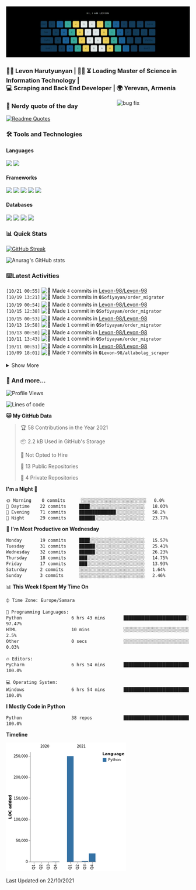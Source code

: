 <p align="center">
  <img src="readme_media/github.gif" alt="Hi, I am Levon" />
</p>

<h3>
👨‍💻 Levon Harutyunyan | 👨‍🎓 ⏳ Loading Master of Science in Information Technology | <br/>
💻 Scraping and Back End Developer | 🌍 Yerevan, Armenia
</h3>

<img src="https://media.giphy.com/media/2KAGlmkPywhZS/giphy.gif?cid=790b761109582f7f1cf7751f349ad942adf32042d389c473&rid=giphy.gif" alt="bug fix" align="right" width="200" height="auto" />

### 🤔 Nerdy quote of the day

[![Readme Quotes](https://quotes-github-readme.vercel.app/api?type=horizontal&theme=tokyonight)](https://github.com/piyushsuthar/github-readme-quotes)

### 🛠️ Tools and Technologies 

#### Languages

<code><img height="30" src="https://img.shields.io/badge/python-3670A0?style=for-the-badge&logo=python&logoColor=ffdd54"></code>
<code><img height="30" src="https://img.shields.io/badge/c++-%2300599C.svg?style=for-the-badge&logo=c%2B%2B&logoColor=white"></code>

#### Frameworks

<code><img height="30" src="https://img.shields.io/badge/django-%23092E20.svg?style=for-the-badge&logo=django&logoColor=white"></code>
<code><img height="30" src="https://img.shields.io/badge/DJANGO-REST-ff1709?style=for-the-badge&logo=django&logoColor=white&color=ff1709&labelColor=gray"></code>
<code><img height="30" src="https://img.shields.io/badge/flask-%23000.svg?style=for-the-badge&logo=flask&logoColor=white"></code>
<code><img height="30" src="https://img.shields.io/badge/-Selenium-brightgreen"></code>
<code><img height="30" src="https://img.shields.io/badge/-Scrapy-green"></code>

#### Databases

<code><img height="30" src="https://img.shields.io/badge/postgres-%23316192.svg?style=for-the-badge&logo=postgresql&logoColor=white"></code>
<code><img height="30" src="https://img.shields.io/badge/sqlite-%2307405e.svg?style=for-the-badge&logo=sqlite&logoColor=white"></code>
<code><img height="30" src="https://img.shields.io/badge/MongoDB-%234ea94b.svg?style=for-the-badge&logo=mongodb&logoColor=white"></code>
<code><img height="30" src="https://img.shields.io/badge/redis-%23DD0031.svg?style=for-the-badge&logo=redis&logoColor=white"></code>

### 📊 Quick Stats

[![GitHub Streak](https://github-readme-streak-stats.herokuapp.com/?user=Levon-98&theme=tokyonight_duo)](https://git.io/streak-stats)

![Anurag's GitHub stats](https://github-readme-stats.vercel.app/api?username=Levon-98&show_icons=true&theme=tokyonight)

### ⌨️Latest Activities

<!--START_SECTION:activity-->
`[10/21 00:55]` <img alt="📝" src="https://github.com/cheesits456/github-activity-readme/raw/master/icons/commit.png" align="top" height="18"> Made `4` commits in [Levon-98/Levon-98](https://github.com/Levon-98/Levon-98)  
`[10/19 13:21]` <img alt="📝" src="https://github.com/cheesits456/github-activity-readme/raw/master/icons/commit.png" align="top" height="18"> Made `3` commits in <span title="Private Repo">`🔒Sofiyayan/order_migrator`</span>  
`[10/19 00:54]` <img alt="📝" src="https://github.com/cheesits456/github-activity-readme/raw/master/icons/commit.png" align="top" height="18"> Made `8` commits in [Levon-98/Levon-98](https://github.com/Levon-98/Levon-98)  
`[10/15 12:38]` <img alt="📝" src="https://github.com/cheesits456/github-activity-readme/raw/master/icons/commit.png" align="top" height="18"> Made `1` commit in <span title="Private Repo">`🔒Sofiyayan/order_migrator`</span>  
`[10/15 00:53]` <img alt="📝" src="https://github.com/cheesits456/github-activity-readme/raw/master/icons/commit.png" align="top" height="18"> Made `4` commits in [Levon-98/Levon-98](https://github.com/Levon-98/Levon-98)  
`[10/13 19:58]` <img alt="📝" src="https://github.com/cheesits456/github-activity-readme/raw/master/icons/commit.png" align="top" height="18"> Made `1` commit in <span title="Private Repo">`🔒Sofiyayan/order_migrator`</span>  
`[10/13 00:50]` <img alt="📝" src="https://github.com/cheesits456/github-activity-readme/raw/master/icons/commit.png" align="top" height="18"> Made `4` commits in [Levon-98/Levon-98](https://github.com/Levon-98/Levon-98)  
`[10/11 13:43]` <img alt="📝" src="https://github.com/cheesits456/github-activity-readme/raw/master/icons/commit.png" align="top" height="18"> Made `1` commit in <span title="Private Repo">`🔒Sofiyayan/order_migrator`</span>  
`[10/11 00:51]` <img alt="📝" src="https://github.com/cheesits456/github-activity-readme/raw/master/icons/commit.png" align="top" height="18"> Made `4` commits in [Levon-98/Levon-98](https://github.com/Levon-98/Levon-98)  
`[10/09 18:01]` <img alt="📝" src="https://github.com/cheesits456/github-activity-readme/raw/master/icons/commit.png" align="top" height="18"> Made `7` commits in <span title="Private Repo">`🔒Levon-98/allabolag_scraper`</span>  

<details><summary>Show More</summary>

`[10/09 00:47]` <img alt="📝" src="https://github.com/cheesits456/github-activity-readme/raw/master/icons/commit.png" align="top" height="18"> Made `6` commits in [Levon-98/Levon-98](https://github.com/Levon-98/Levon-98)  
`[10/06 12:26]` <img alt="📝" src="https://github.com/cheesits456/github-activity-readme/raw/master/icons/commit.png" align="top" height="18"> Made `3` commits in <span title="Private Repo">`🔒Sofiyayan/order_migrator`</span>  
`[10/06 00:52]` <img alt="📝" src="https://github.com/cheesits456/github-activity-readme/raw/master/icons/commit.png" align="top" height="18"> Made `2` commits in [Levon-98/Levon-98](https://github.com/Levon-98/Levon-98)  
`[10/05 19:37]` <img alt="📝" src="https://github.com/cheesits456/github-activity-readme/raw/master/icons/commit.png" align="top" height="18"> Made `6` commits in <span title="Private Repo">`🔒Sofiyayan/order_migrator`</span>  
`[10/05 00:49]` <img alt="📝" src="https://github.com/cheesits456/github-activity-readme/raw/master/icons/commit.png" align="top" height="18"> Made `4` commits in [Levon-98/Levon-98](https://github.com/Levon-98/Levon-98)  
`[10/04 14:58]` <img alt="📝" src="https://github.com/cheesits456/github-activity-readme/raw/master/icons/commit.png" align="top" height="18"> Made `3` commits in <span title="Private Repo">`🔒Sofiyayan/order_migrator`</span>  
`[10/04 00:54]` <img alt="📝" src="https://github.com/cheesits456/github-activity-readme/raw/master/icons/commit.png" align="top" height="18"> Made `2` commits in [Levon-98/Levon-98](https://github.com/Levon-98/Levon-98)  
`[10/03 20:01]` <img alt="📝" src="https://github.com/cheesits456/github-activity-readme/raw/master/icons/commit.png" align="top" height="18"> Made `1` commit in <span title="Private Repo">`🔒Levon-98/allabolag_scraper`</span>  
`[10/03 00:54]` <img alt="📝" src="https://github.com/cheesits456/github-activity-readme/raw/master/icons/commit.png" align="top" height="18"> Made `2` commits in [Levon-98/Levon-98](https://github.com/Levon-98/Levon-98)  
`[10/02 15:58]` <img alt="📂" src="https://github.com/cheesits456/github-activity-readme/raw/master/icons/create-branch.png" align="top" height="18"> Created branch `main` in <span title="Private Repo">`🔒Levon-98/allabolag_scraper`</span>  
`[10/02 15:58]` <img alt="➕" src="https://github.com/cheesits456/github-activity-readme/raw/master/icons/create-repo.png" align="top" height="18"> Created repository <span title="Private Repo">`🔒Levon-98/allabolag_scraper`</span>  
`[10/02 00:48]` <img alt="📝" src="https://github.com/cheesits456/github-activity-readme/raw/master/icons/commit.png" align="top" height="18"> Made `2` commits in [Levon-98/Levon-98](https://github.com/Levon-98/Levon-98)  
`[10/01 18:37]` <img alt="📝" src="https://github.com/cheesits456/github-activity-readme/raw/master/icons/commit.png" align="top" height="18"> Made `2` commits in <span title="Private Repo">`🔒Sofiyayan/order_migrator`</span>  
`[10/01 14:30]` <img alt="📝" src="https://github.com/cheesits456/github-activity-readme/raw/master/icons/commit.png" align="top" height="18"> Made `1` commit in <span title="Private Repo">`🔒Levon-98/allabolag`</span>  
`[10/01 14:24]` <img alt="📂" src="https://github.com/cheesits456/github-activity-readme/raw/master/icons/create-branch.png" align="top" height="18"> Created branch `main` in <span title="Private Repo">`🔒Levon-98/allabolag`</span>  
`[10/01 14:24]` <img alt="➕" src="https://github.com/cheesits456/github-activity-readme/raw/master/icons/create-repo.png" align="top" height="18"> Created repository <span title="Private Repo">`🔒Levon-98/allabolag`</span>  
`[10/01 14:20]` <img alt="📝" src="https://github.com/cheesits456/github-activity-readme/raw/master/icons/commit.png" align="top" height="18"> Made `3` commits in <span title="Private Repo">`🔒Levon-98/allabolag`</span>  
`[10/01 13:39]` <img alt="📂" src="https://github.com/cheesits456/github-activity-readme/raw/master/icons/create-branch.png" align="top" height="18"> Created branch `main` in <span title="Private Repo">`🔒Levon-98/allabolag`</span>  
`[10/01 13:39]` <img alt="➕" src="https://github.com/cheesits456/github-activity-readme/raw/master/icons/create-repo.png" align="top" height="18"> Created repository <span title="Private Repo">`🔒Levon-98/allabolag`</span>  
`[10/01 00:52]` <img alt="📝" src="https://github.com/cheesits456/github-activity-readme/raw/master/icons/commit.png" align="top" height="18"> Made `2` commits in [Levon-98/Levon-98](https://github.com/Levon-98/Levon-98)  
`[09/30 19:43]` <img alt="📝" src="https://github.com/cheesits456/github-activity-readme/raw/master/icons/commit.png" align="top" height="18"> Made `3` commits in <span title="Private Repo">`🔒Sofiyayan/order_migrator`</span>  
`[09/30 11:09]` <img alt="⭐" src="https://github.com/cheesits456/github-activity-readme/raw/master/icons/star.png" align="top" height="18"> Starred [danielgatis/rembg](https://github.com/danielgatis/rembg)  
`[09/30 09:59]` <img alt="📝" src="https://github.com/cheesits456/github-activity-readme/raw/master/icons/commit.png" align="top" height="18"> Made `1` commit in <span title="Private Repo">`🔒Sofiyayan/order_migrator`</span>  
`[09/30 00:53]` <img alt="📝" src="https://github.com/cheesits456/github-activity-readme/raw/master/icons/commit.png" align="top" height="18"> Made `2` commits in [Levon-98/Levon-98](https://github.com/Levon-98/Levon-98)  
`[09/29 21:17]` <img alt="📝" src="https://github.com/cheesits456/github-activity-readme/raw/master/icons/commit.png" align="top" height="18"> Made `4` commits in <span title="Private Repo">`🔒Sofiyayan/order_migrator`</span>  
`[09/29 00:47]` <img alt="📝" src="https://github.com/cheesits456/github-activity-readme/raw/master/icons/commit.png" align="top" height="18"> Made `21` commits in [Levon-98/Levon-98](https://github.com/Levon-98/Levon-98)  
`[09/28 14:38]` <img alt="⭐" src="https://github.com/cheesits456/github-activity-readme/raw/master/icons/star.png" align="top" height="18"> Starred [Sofiyayan/Sofiyayan](https://github.com/Sofiyayan/Sofiyayan)  
`[09/28 14:28]` <img alt="📂" src="https://github.com/cheesits456/github-activity-readme/raw/master/icons/create-branch.png" align="top" height="18"> Created branch [`main`](https://github.com/Levon-98/Levon-98/tree/main) in [Levon-98/Levon-98](https://github.com/Levon-98/Levon-98)  
`[09/28 14:28]` <img alt="➕" src="https://github.com/cheesits456/github-activity-readme/raw/master/icons/create-repo.png" align="top" height="18"> Created repository [Levon-98/Levon-98](https://github.com/Levon-98/Levon-98)  
`[09/27 16:31]` <img alt="📝" src="https://github.com/cheesits456/github-activity-readme/raw/master/icons/commit.png" align="top" height="18"> Made `4` commits in <span title="Private Repo">`🔒Sofiyayan/order_migrator`</span>  
`[09/24 11:06]` <img alt="📝" src="https://github.com/cheesits456/github-activity-readme/raw/master/icons/commit.png" align="top" height="18"> Made `5` commits in [Levon-98/Levon-98](https://github.com/Levon-98/Levon-98)  
`[09/24 10:49]` <img alt="📂" src="https://github.com/cheesits456/github-activity-readme/raw/master/icons/create-branch.png" align="top" height="18"> Created branch [`main`](https://github.com/Levon-98/Levon-98/tree/main) in [Levon-98/Levon-98](https://github.com/Levon-98/Levon-98)  
`[09/24 10:49]` <img alt="➕" src="https://github.com/cheesits456/github-activity-readme/raw/master/icons/create-repo.png" align="top" height="18"> Created repository [Levon-98/Levon-98](https://github.com/Levon-98/Levon-98)  
`[09/24 10:48]` <img alt="📝" src="https://github.com/cheesits456/github-activity-readme/raw/master/icons/commit.png" align="top" height="18"> Made `2` commits in [Levon-98/Levon-98](https://github.com/Levon-98/Levon-98)  
`[09/24 10:33]` <img alt="📂" src="https://github.com/cheesits456/github-activity-readme/raw/master/icons/create-branch.png" align="top" height="18"> Created branch [`main`](https://github.com/Levon-98/Levon-98/tree/main) in [Levon-98/Levon-98](https://github.com/Levon-98/Levon-98)  
`[09/24 10:33]` <img alt="➕" src="https://github.com/cheesits456/github-activity-readme/raw/master/icons/create-repo.png" align="top" height="18"> Created repository [Levon-98/Levon-98](https://github.com/Levon-98/Levon-98)  
`[08/31 20:10]` <img alt="✅" src="https://github.com/cheesits456/github-activity-readme/raw/master/icons/pr-open.png" align="top" height="18"> Opened PR `#1` in <span title="Private Repo">`🔒vimshetsyan/Python_Lvl_1_Victoria_Mshetsyan`</span>  
`[08/31 20:10]` <img alt="📝" src="https://github.com/cheesits456/github-activity-readme/raw/master/icons/commit.png" align="top" height="18"> Made `2` commits in <span title="Private Repo">`🔒Levon-98/Python_Lvl_1_Victoria_Mshetsyan`</span>  
`[08/31 17:47]` <img alt="🍴" src="https://github.com/cheesits456/github-activity-readme/raw/master/icons/fork.png" align="top" height="18"> Forked <span title="Private Repo">`🔒vimshetsyan/Python_Lvl_1_Victoria_Mshetsyan`</span> to <span title="Private Repo">`🔒Levon-98/Python_Lvl_1_Victoria_Mshetsyan`</span>  
`[08/31 17:45]` <img alt="✅" src="https://github.com/cheesits456/github-activity-readme/raw/master/icons/pr-open.png" align="top" height="18"> Opened PR `#1` in <span title="Private Repo">`🔒Kulijanyan/Python_Lvl_1_Kulijanyan_Georgi`</span>  
`[08/31 17:43]` <img alt="📝" src="https://github.com/cheesits456/github-activity-readme/raw/master/icons/commit.png" align="top" height="18"> Made `1` commit in <span title="Private Repo">`🔒Levon-98/Python_Lvl_1_Kulijanyan_Georgi`</span>  
`[08/31 17:34]` <img alt="🍴" src="https://github.com/cheesits456/github-activity-readme/raw/master/icons/fork.png" align="top" height="18"> Forked <span title="Private Repo">`🔒Kulijanyan/Python_Lvl_1_Kulijanyan_Georgi`</span> to <span title="Private Repo">`🔒Levon-98/Python_Lvl_1_Kulijanyan_Georgi`</span>  
`[08/31 17:29]` <img alt="✅" src="https://github.com/cheesits456/github-activity-readme/raw/master/icons/pr-open.png" align="top" height="18"> Opened PR `#1` in <span title="Private Repo">`🔒artakavetyan81/Python_Lvl_1_Artak_Avetyan`</span>  
`[08/31 17:25]` <img alt="📝" src="https://github.com/cheesits456/github-activity-readme/raw/master/icons/commit.png" align="top" height="18"> Made `1` commit in <span title="Private Repo">`🔒Levon-98/Python_Lvl_1_Artak_Avetyan`</span>  
`[08/31 17:13]` <img alt="🍴" src="https://github.com/cheesits456/github-activity-readme/raw/master/icons/fork.png" align="top" height="18"> Forked <span title="Private Repo">`🔒artakavetyan81/Python_Lvl_1_Artak_Avetyan`</span> to <span title="Private Repo">`🔒Levon-98/Python_Lvl_1_Artak_Avetyan`</span>  
`[08/31 16:51]` <img alt="✅" src="https://github.com/cheesits456/github-activity-readme/raw/master/icons/pr-open.png" align="top" height="18"> Opened PR `#1` in <span title="Private Repo">`🔒arkadisafaryan/Python_Lvl_1_Arkadi_Safaryan`</span>  
`[08/31 16:48]` <img alt="📝" src="https://github.com/cheesits456/github-activity-readme/raw/master/icons/commit.png" align="top" height="18"> Made `1` commit in <span title="Private Repo">`🔒Levon-98/Python_Lvl_1_Arkadi_Safaryan`</span>  
`[08/31 16:35]` <img alt="🍴" src="https://github.com/cheesits456/github-activity-readme/raw/master/icons/fork.png" align="top" height="18"> Forked <span title="Private Repo">`🔒arkadisafaryan/Python_Lvl_1_Arkadi_Safaryan`</span> to <span title="Private Repo">`🔒Levon-98/Python_Lvl_1_Arkadi_Safaryan`</span>  
`[08/31 16:33]` <img alt="🗣" src="https://github.com/cheesits456/github-activity-readme/raw/master/icons/comment.png" align="top" height="18"> Commented on `a381df3` in <span title="Private Repo">`🔒Levon-98/Python_Lvl1_Aram_Ramazyan`</span>  
`[08/31 16:25]` <img alt="🗣" src="https://github.com/cheesits456/github-activity-readme/raw/master/icons/comment.png" align="top" height="18"> Commented on `a381df3` in <span title="Private Repo">`🔒Levon-98/Python_Lvl1_Aram_Ramazyan`</span>  
`[08/31 16:23]` <img alt="🗣" src="https://github.com/cheesits456/github-activity-readme/raw/master/icons/comment.png" align="top" height="18"> Commented on `a381df3` in <span title="Private Repo">`🔒Levon-98/Python_Lvl1_Aram_Ramazyan`</span>  
`[08/31 16:13]` <img alt="🗣" src="https://github.com/cheesits456/github-activity-readme/raw/master/icons/comment.png" align="top" height="18"> Commented on `a381df3` in <span title="Private Repo">`🔒Levon-98/Python_Lvl1_Aram_Ramazyan`</span>  
`[08/31 16:13]` <img alt="🗣" src="https://github.com/cheesits456/github-activity-readme/raw/master/icons/comment.png" align="top" height="18"> Commented on `a381df3` in <span title="Private Repo">`🔒Levon-98/Python_Lvl1_Aram_Ramazyan`</span>  
`[08/31 16:11]` <img alt="🗣" src="https://github.com/cheesits456/github-activity-readme/raw/master/icons/comment.png" align="top" height="18"> Commented on `a381df3` in <span title="Private Repo">`🔒Levon-98/Python_Lvl1_Aram_Ramazyan`</span>  
`[08/31 16:10]` <img alt="🗣" src="https://github.com/cheesits456/github-activity-readme/raw/master/icons/comment.png" align="top" height="18"> Commented on `a381df3` in <span title="Private Repo">`🔒Levon-98/Python_Lvl1_Aram_Ramazyan`</span>  
`[08/31 16:09]` <img alt="🗣" src="https://github.com/cheesits456/github-activity-readme/raw/master/icons/comment.png" align="top" height="18"> Commented on `a381df3` in <span title="Private Repo">`🔒Levon-98/Python_Lvl1_Aram_Ramazyan`</span>  
`[08/31 16:07]` <img alt="✅" src="https://github.com/cheesits456/github-activity-readme/raw/master/icons/pr-open.png" align="top" height="18"> Opened PR `#2` in <span title="Private Repo">`🔒Alien4you/Python_Lvl1_Aram_Ramazyan`</span>  
`[08/31 16:06]` <img alt="📝" src="https://github.com/cheesits456/github-activity-readme/raw/master/icons/commit.png" align="top" height="18"> Made `1` commit in <span title="Private Repo">`🔒Levon-98/Python_Lvl1_Aram_Ramazyan`</span>  
`[08/31 15:54]` <img alt="🍴" src="https://github.com/cheesits456/github-activity-readme/raw/master/icons/fork.png" align="top" height="18"> Forked <span title="Private Repo">`🔒Alien4you/Python_Lvl1_Aram_Ramazyan`</span> to <span title="Private Repo">`🔒Levon-98/Python_Lvl1_Aram_Ramazyan`</span>  
`[08/31 14:04]` <img alt="🗣" src="https://github.com/cheesits456/github-activity-readme/raw/master/icons/comment.png" align="top" height="18"> Commented on `a1048df` in <span title="Private Repo">`🔒Levon-98/Python-lvl-1_Andranik_Voskanyan`</span>  
`[08/31 14:03]` <img alt="🗣" src="https://github.com/cheesits456/github-activity-readme/raw/master/icons/comment.png" align="top" height="18"> Commented on `a1048df` in <span title="Private Repo">`🔒Levon-98/Python-lvl-1_Andranik_Voskanyan`</span>  
`[08/31 14:02]` <img alt="🗣" src="https://github.com/cheesits456/github-activity-readme/raw/master/icons/comment.png" align="top" height="18"> Commented on `a1048df` in <span title="Private Repo">`🔒Levon-98/Python-lvl-1_Andranik_Voskanyan`</span>  
`[08/31 13:59]` <img alt="🗣" src="https://github.com/cheesits456/github-activity-readme/raw/master/icons/comment.png" align="top" height="18"> Commented on `a1048df` in <span title="Private Repo">`🔒Levon-98/Python-lvl-1_Andranik_Voskanyan`</span>  
`[08/31 13:56]` <img alt="🗣" src="https://github.com/cheesits456/github-activity-readme/raw/master/icons/comment.png" align="top" height="18"> Commented on `a1048df` in <span title="Private Repo">`🔒Levon-98/Python-lvl-1_Andranik_Voskanyan`</span>  
`[08/31 13:56]` <img alt="🗣" src="https://github.com/cheesits456/github-activity-readme/raw/master/icons/comment.png" align="top" height="18"> Commented on `a1048df` in <span title="Private Repo">`🔒Levon-98/Python-lvl-1_Andranik_Voskanyan`</span>  
`[08/31 13:56]` <img alt="🗣" src="https://github.com/cheesits456/github-activity-readme/raw/master/icons/comment.png" align="top" height="18"> Commented on `a1048df` in <span title="Private Repo">`🔒Levon-98/Python-lvl-1_Andranik_Voskanyan`</span>  
`[08/31 13:55]` <img alt="✅" src="https://github.com/cheesits456/github-activity-readme/raw/master/icons/pr-open.png" align="top" height="18"> Opened PR `#1` in <span title="Private Repo">`🔒AndranikVoskanyan/Python-lvl-1_Andranik_Voskanyan`</span>  
`[08/31 13:53]` <img alt="📝" src="https://github.com/cheesits456/github-activity-readme/raw/master/icons/commit.png" align="top" height="18"> Made `1` commit in <span title="Private Repo">`🔒Levon-98/Python-lvl-1_Andranik_Voskanyan`</span>  
`[08/31 13:36]` <img alt="🍴" src="https://github.com/cheesits456/github-activity-readme/raw/master/icons/fork.png" align="top" height="18"> Forked <span title="Private Repo">`🔒AndranikVoskanyan/Python-lvl-1_Andranik_Voskanyan`</span> to <span title="Private Repo">`🔒Levon-98/Python-lvl-1_Andranik_Voskanyan`</span>  
`[08/31 13:34]` <img alt="❌" src="https://github.com/cheesits456/github-activity-readme/raw/master/icons/pr-close.png" align="top" height="18"> Closed PR `#1` in <span title="Private Repo">`🔒Levon-98/alo_grant`</span>  
`[08/31 13:23]` <img alt="📂" src="https://github.com/cheesits456/github-activity-readme/raw/master/icons/create-branch.png" align="top" height="18"> Created branch `main` in <span title="Private Repo">`🔒Levon-98/alo_grant`</span>  
`[08/18 11:20]` <img alt="📂" src="https://github.com/cheesits456/github-activity-readme/raw/master/icons/create-branch.png" align="top" height="18"> Created branch `master` in <span title="Private Repo">`🔒Levon-98/google_spidre`</span>  
`[08/18 11:12]` <img alt="➕" src="https://github.com/cheesits456/github-activity-readme/raw/master/icons/create-repo.png" align="top" height="18"> Created repository <span title="Private Repo">`🔒Levon-98/google_spidre`</span>  
`[08/17 14:02]` <img alt="📂" src="https://github.com/cheesits456/github-activity-readme/raw/master/icons/create-branch.png" align="top" height="18"> Created branch `try` in <span title="Private Repo">`🔒Levon-98/stadium_book`</span>  
`[08/17 14:00]` <img alt="📂" src="https://github.com/cheesits456/github-activity-readme/raw/master/icons/create-branch.png" align="top" height="18"> Created branch `master` in <span title="Private Repo">`🔒Levon-98/stadium_book`</span>  
`[08/17 13:45]` <img alt="➕" src="https://github.com/cheesits456/github-activity-readme/raw/master/icons/create-repo.png" align="top" height="18"> Created repository <span title="Private Repo">`🔒Levon-98/stadium_book`</span>  

</details>
<!--END_SECTION:activity-->

### 📜 And more...

<!--START_SECTION:waka-->
![Profile Views](http://img.shields.io/badge/Profile%20Views-0-blue)

![Lines of code](https://img.shields.io/badge/From%20Hello%20World%20I%27ve%20Written-271522%20lines%20of%20code-blue)

**🐱 My GitHub Data** 

> 🏆 58 Contributions in the Year 2021
 > 
> 📦 2.2 kB Used in GitHub's Storage 
 > 
> 🚫 Not Opted to Hire
 > 
> 📜 13 Public Repositories 
 > 
> 🔑 4 Private Repositories  
 > 
**I'm a Night 🦉** 

```text
🌞 Morning    0 commits      ░░░░░░░░░░░░░░░░░░░░░░░░░   0.0% 
🌆 Daytime    22 commits     ████░░░░░░░░░░░░░░░░░░░░░   18.03% 
🌃 Evening    71 commits     ██████████████░░░░░░░░░░░   58.2% 
🌙 Night      29 commits     ██████░░░░░░░░░░░░░░░░░░░   23.77%

```
📅 **I'm Most Productive on Wednesday** 

```text
Monday       19 commits     ████░░░░░░░░░░░░░░░░░░░░░   15.57% 
Tuesday      31 commits     ██████░░░░░░░░░░░░░░░░░░░   25.41% 
Wednesday    32 commits     ██████░░░░░░░░░░░░░░░░░░░   26.23% 
Thursday     18 commits     ███░░░░░░░░░░░░░░░░░░░░░░   14.75% 
Friday       17 commits     ███░░░░░░░░░░░░░░░░░░░░░░   13.93% 
Saturday     2 commits      ░░░░░░░░░░░░░░░░░░░░░░░░░   1.64% 
Sunday       3 commits      ░░░░░░░░░░░░░░░░░░░░░░░░░   2.46%

```


📊 **This Week I Spent My Time On** 

```text
⌚︎ Time Zone: Europe/Samara

💬 Programming Languages: 
Python                   6 hrs 43 mins       ████████████████████████░   97.47% 
HTML                     10 mins             ░░░░░░░░░░░░░░░░░░░░░░░░░   2.5% 
Other                    0 secs              ░░░░░░░░░░░░░░░░░░░░░░░░░   0.03%

🔥 Editors: 
PyCharm                  6 hrs 54 mins       █████████████████████████   100.0%

💻 Operating System: 
Windows                  6 hrs 54 mins       █████████████████████████   100.0%

```

**I Mostly Code in Python** 

```text
Python                   38 repos            █████████████████████████   100.0%

```


**Timeline**

![Chart not found](https://raw.githubusercontent.com/Levon-98/Levon-98/main/charts/bar_graph.png) 


 Last Updated on 22/10/2021
<!--END_SECTION:waka-->


<!--
**Levon-98/Levon-98** is a ✨ _special_ ✨ repository because its `README.md` (this file) appears on your GitHub profile.

Here are some ideas to get you started:

- 🔭 I’m currently working on ...
- 🌱 I’m currently learning ...
- 👯 I’m looking to collaborate on ...
- 🤔 I’m looking for help with ...
- 💬 Ask me about ...
- 📫 How to reach me: ...
- 😄 Pronouns: ...
- ⚡ Fun fact: ...
-->
